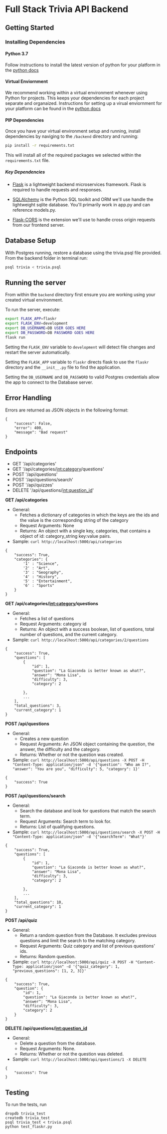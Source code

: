 # Full Stack Trivia API Backend

## Getting Started

### Installing Dependencies

#### Python 3.7

Follow instructions to install the latest version of python for your platform in the [python docs](https://docs.python.org/3/using/unix.html#getting-and-installing-the-latest-version-of-python)

#### Virtual Enviornment

We recommend working within a virtual environment whenever using Python for projects. This keeps your dependencies for each project separate and organaized. Instructions for setting up a virual enviornment for your platform can be found in the [python docs](https://packaging.python.org/guides/installing-using-pip-and-virtual-environments/)

#### PIP Dependencies

Once you have your virtual environment setup and running, install dependencies by naviging to the `/backend` directory and running:

```bash
pip install -r requirements.txt
```

This will install all of the required packages we selected within the `requirements.txt` file.

##### Key Dependencies

- [Flask](http://flask.pocoo.org/)  is a lightweight backend microservices framework. Flask is required to handle requests and responses.

- [SQLAlchemy](https://www.sqlalchemy.org/) is the Python SQL toolkit and ORM we'll use handle the lightweight sqlite database. You'll primarily work in app.py and can reference models.py. 

- [Flask-CORS](https://flask-cors.readthedocs.io/en/latest/#) is the extension we'll use to handle cross origin requests from our frontend server. 

## Database Setup
With Postgres running, restore a database using the trivia.psql file provided. From the backend folder in terminal run:
```bash
psql trivia < trivia.psql
```

## Running the server

From within the `backend` directory first ensure you are working using your created virtual environment.

To run the server, execute:

```bash
export FLASK_APP=flaskr
export FLASK_ENV=development
export DB_USERNAME=DB USER GOES HERE
export DB_PASSWORD=DB PASSWORD GOES HERE
flask run
```

Setting the `FLASK_ENV` variable to `development` will detect file changes and restart the server automatically.

Setting the `FLASK_APP` variable to `flaskr` directs flask to use the `flaskr` directory and the `__init__.py` file to find the application.

Setting the `DB_USERNAME` and `DB_PASSWORD` to valid Postgres credentials allow the app to connect to the Database server.

## Error Handling

Errors are returned as JSON objects in the following format:

```
{
    "success": False,
    "error": 400,
    "message": "Bad request"
}
```

## Endpoints

- GET '/api/categories'
- GET '/api/categories/<int:category>/questions'
- POST '/api/questions'
- POST '/api/questions/search'
- POST '/api/quizzes'
- DELETE '/api/questions/<int:question_id>'

**GET /api/categories**

- General:
  - Fetches a dictionary of categories in which the keys are the ids and the value is the corresponding string of the category
  - Request Arguments: None
  - Returns: An object with a single key, categories, that contains a object of id: category_string key:value pairs. 
- Sample: `curl http://localhost:5000/api/categories`

```
{
    "success": True,
    "categories": {
        '1' : "Science",
        '2' : "Art",
        '3' : "Geography",
        '4' : "History",
        '5' : "Entertainment",
        '6' : "Sports"
    }
}
```

**GET /api/categories/<int:category>/questions**

- General:
  - Fetches a list of questions
  - Request Arguments: category id
  - Returns: An object with a success boolean, list of questions, total number of questions, and the current category. 
- Sample: `curl http://localhost:5000/api/categories/2/questions`

```
{
    "success": True,
    "questions": [
        {
            "id": 1,
            "question": "La Giaconda is better known as what?",
            "answer": "Mona Lisa",
            "difficulty": 3,
            "category": 2

        },
        ...
    ],
    "total_questions": 3,
    "current_category": 1
}
```

**POST /api/questions**

- General:
  - Creates a new question
  - Request Arguments: An JSON object containing the question, the answer, the difficulty and the category.
  - Returns: Whether or not the question was created.
- Sample: `curl http://localhost:5000/api/questions -X POST -H "Content-Type: application/json" -d '{"question": "Who am I?", "answer": "You are you", "difficulty": 5, "category": 1}'`

```
{
    "success": True
}
```

**POST /api/questions/search**

- General:
  - Search the database and look for questions that match the search term.
  - Request Arguments: Search term to look for.
  - Returns: List of qualifying questions.
- Sample: `curl http://localhost:5000/api/questions/search -X POST -H "Content-Type: application/json" -d '{"searchTerm": "What"}'`

```
{
    "success": True,
    "questions": [
        {
            "id": 1,
            "question": "La Giaconda is better known as what?",
            "answer": "Mona Lisa",
            "difficulty": 3,
            "category": 2

        },
        ...
    ],
    "total_questions": 10,
    "current_category": 1
}
```

**POST /api/quiz**

- General:
  - Return a random question from the Database. It excludes previous questions and limit the search to the matching category.
  - Request Arguments: Quiz category and list of previous questions' ids.
  - Returns: Random question.
- Sample: `curl http://localhost:5000/api/quiz -X POST -H "Content-Type: application/json" -d '{"quiz_category": 1, "previous_questions": [1, 2, 3]}'`

```
{
    "success": True,
    "question": {
        "id": 1,
        "question": "La Giaconda is better known as what?",
        "answer": "Mona Lisa",
        "difficulty": 3,
        "category": 2
    }
}
```

**DELETE /api/questions/<int:question_id>**

- General:
  - Delete a question from the database.
  - Request Arguments: None.
  - Returns: Whether or not the question was deleted.
- Sample: `curl http://localhost:5000/api/questions/1 -X DELETE`

```
{
    "success": True
}
```

## Testing
To run the tests, run
```
dropdb trivia_test
createdb trivia_test
psql trivia_test < trivia.psql
python test_flaskr.py
```
